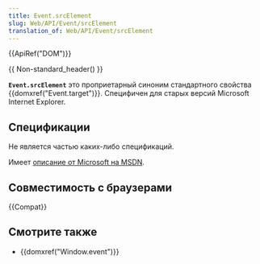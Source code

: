 ```yaml
---
title: Event.srcElement
slug: Web/API/Event/srcElement
translation_of: Web/API/Event/srcElement
---
```

{{ApiRef("DOM")}}

{{ Non-standard_header() }}

**`Event.srcElement`** это проприетарный синоним стандартного свойства {{domxref("Event.target")}}. Специфичен для старых версий Microsoft Internet Explorer.

## Спецификации

Не является частью каких-либо спецификаций.

Имеет [описание от Microsoft на MSDN](<https://msdn.microsoft.com/en-us/library/ff974945(v=vs.85).aspx>).

## Совместимость с браузерами

{{Compat}}

## Смотрите также

- {{domxref("Window.event")}}
